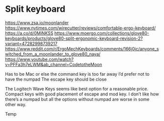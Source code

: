 # Split keyboard
https://www.zsa.io/moonlander
https://www.nytimes.com/wirecutter/reviews/comfortable-ergo-keyboard/
https://a.co/d/0MiNKSS
https://www.moergo.com/collections/glove80-keyboards/products/glove80-split-ergonomic-keyboard-revision-2?variant=47282998739217
https://www.reddit.com/r/ErgoMechKeyboards/comments/166j0jc/anyone_switched_from_a_moonlander_to_glove80_naya/
https://www.youtube.com/watch?v=PFFa3h7eLWM&ab_channel=CodetotheMoon

Has to be Mac or else the command key is too far away
I’d prefer not to have the numpad
The escape key should be close

The Logitech Wave Keys seems like best option for a reasonable price. Compact keys with good placement of escape and mod key. I don’t like how there’s a numpad but all the options without numpad are worse in some other way.

Temp